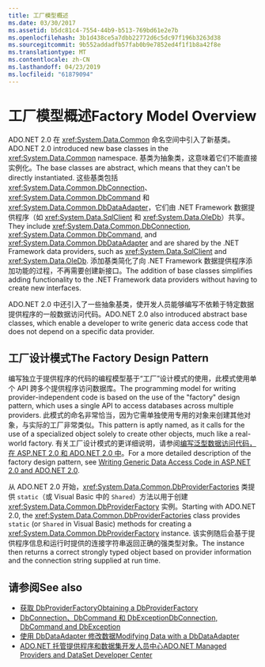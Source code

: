 ```yaml
---
title: 工厂模型概述
ms.date: 03/30/2017
ms.assetid: b5dc81c4-7554-44b9-b513-769bd61e2e7b
ms.openlocfilehash: 3b1d438ce5a7dbb22772d6c5dc97f196b3263d38
ms.sourcegitcommit: 9b552addadfb57fab0b9e7852ed4f1f1b8a42f8e
ms.translationtype: MT
ms.contentlocale: zh-CN
ms.lasthandoff: 04/23/2019
ms.locfileid: "61879094"
---
```

# <a name="factory-model-overview"></a><span data-ttu-id="d108b-102">工厂模型概述</span><span class="sxs-lookup"><span data-stu-id="d108b-102">Factory Model Overview</span></span>
<span data-ttu-id="d108b-103">ADO.NET 2.0 在 <xref:System.Data.Common> 命名空间中引入了新基类。</span><span class="sxs-lookup"><span data-stu-id="d108b-103">ADO.NET 2.0 introduced new base classes in the <xref:System.Data.Common> namespace.</span></span> <span data-ttu-id="d108b-104">基类为抽象类，这意味着它们不能直接实例化。</span><span class="sxs-lookup"><span data-stu-id="d108b-104">The base classes are abstract, which means that they can't be directly instantiated.</span></span> <span data-ttu-id="d108b-105">这些基类包括 <xref:System.Data.Common.DbConnection>、<xref:System.Data.Common.DbCommand> 和 <xref:System.Data.Common.DbDataAdapter>，它们由 .NET Framework 数据提供程序（如 <xref:System.Data.SqlClient> 和 <xref:System.Data.OleDb>）共享。</span><span class="sxs-lookup"><span data-stu-id="d108b-105">They include <xref:System.Data.Common.DbConnection>, <xref:System.Data.Common.DbCommand>, and <xref:System.Data.Common.DbDataAdapter> and are shared by the .NET Framework data providers, such as <xref:System.Data.SqlClient> and <xref:System.Data.OleDb>.</span></span> <span data-ttu-id="d108b-106">添加基类简化了向 .NET Framework 数据提供程序添加功能的过程，不再需要创建新接口。</span><span class="sxs-lookup"><span data-stu-id="d108b-106">The addition of base classes simplifies adding functionality to the .NET Framework data providers without having to create new interfaces.</span></span>  
  
 <span data-ttu-id="d108b-107">ADO.NET 2.0 中还引入了一些抽象基类，使开发人员能够编写不依赖于特定数据提供程序的一般数据访问代码。</span><span class="sxs-lookup"><span data-stu-id="d108b-107">ADO.NET 2.0 also introduced abstract base classes, which enable a developer to write generic data access code that does not depend on a specific data provider.</span></span>  
  
## <a name="the-factory-design-pattern"></a><span data-ttu-id="d108b-108">工厂设计模式</span><span class="sxs-lookup"><span data-stu-id="d108b-108">The Factory Design Pattern</span></span>  
 <span data-ttu-id="d108b-109">编写独立于提供程序的代码的编程模型基于“工厂”设计模式的使用，此模式使用单个 API 跨多个提供程序访问数据库。</span><span class="sxs-lookup"><span data-stu-id="d108b-109">The programming model for writing provider-independent code is based on the use of the "factory" design pattern, which uses a single API to access databases across multiple providers.</span></span> <span data-ttu-id="d108b-110">此模式的命名非常恰当，因为它需单独使用专用的对象来创建其他对象，与实际的工厂非常类似。</span><span class="sxs-lookup"><span data-stu-id="d108b-110">This pattern is aptly named, as it calls for the use of a specialized object solely to create other objects, much like a real-world factory.</span></span> <span data-ttu-id="d108b-111">有关工厂设计模式的更详细说明，请参阅[编写泛型数据访问代码，在 ASP.NET 2.0 和 ADO.NET 2.0 中](https://go.microsoft.com/fwlink/?LinkId=55915)。</span><span class="sxs-lookup"><span data-stu-id="d108b-111">For a more detailed description of the factory design pattern, see [Writing Generic Data Access Code in ASP.NET 2.0 and ADO.NET 2.0](https://go.microsoft.com/fwlink/?LinkId=55915).</span></span>
  
 <span data-ttu-id="d108b-112">从 ADO.NET 2.0 开始，<xref:System.Data.Common.DbProviderFactories> 类提供 `static`（或 Visual Basic 中的 `Shared`）方法以用于创建 <xref:System.Data.Common.DbProviderFactory> 实例。</span><span class="sxs-lookup"><span data-stu-id="d108b-112">Starting with ADO.NET 2.0, the <xref:System.Data.Common.DbProviderFactories> class provides `static` (or `Shared` in Visual Basic) methods for creating a <xref:System.Data.Common.DbProviderFactory> instance.</span></span> <span data-ttu-id="d108b-113">该实例随后会基于提供程序信息和运行时提供的连接字符串返回正确的强类型对象。</span><span class="sxs-lookup"><span data-stu-id="d108b-113">The instance then returns a correct strongly typed object based on provider information and the connection string supplied at run time.</span></span>  
  
## <a name="see-also"></a><span data-ttu-id="d108b-114">请参阅</span><span class="sxs-lookup"><span data-stu-id="d108b-114">See also</span></span>

- [<span data-ttu-id="d108b-115">获取 DbProviderFactory</span><span class="sxs-lookup"><span data-stu-id="d108b-115">Obtaining a DbProviderFactory</span></span>](../../../../docs/framework/data/adonet/obtaining-a-dbproviderfactory.md)
- [<span data-ttu-id="d108b-116">DbConnection、DbCommand 和 DbException</span><span class="sxs-lookup"><span data-stu-id="d108b-116">DbConnection, DbCommand and DbException</span></span>](../../../../docs/framework/data/adonet/dbconnection-dbcommand-and-dbexception.md)
- [<span data-ttu-id="d108b-117">使用 DbDataAdapter 修改数据</span><span class="sxs-lookup"><span data-stu-id="d108b-117">Modifying Data with a DbDataAdapter</span></span>](../../../../docs/framework/data/adonet/modifying-data-with-a-dbdataadapter.md)
- [<span data-ttu-id="d108b-118">ADO.NET 托管提供程序和数据集开发人员中心</span><span class="sxs-lookup"><span data-stu-id="d108b-118">ADO.NET Managed Providers and DataSet Developer Center</span></span>](https://go.microsoft.com/fwlink/?LinkId=217917)
